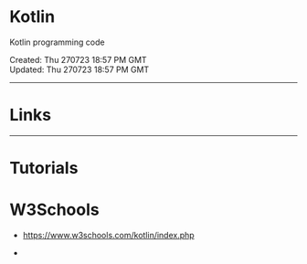 # Kotlin
Kotlin programming code

Created: Thu 270723 18:57 PM GMT  
Updated: Thu 270723 18:57 PM GMT

-----

# Links

-----

# Tutorials

# W3Schools

- https://www.w3schools.com/kotlin/index.php

- 
